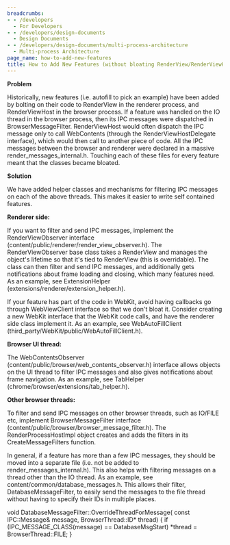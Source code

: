 ```yaml
---
breadcrumbs:
- - /developers
  - For Developers
- - /developers/design-documents
  - Design Documents
- - /developers/design-documents/multi-process-architecture
  - Multi-process Architecture
page_name: how-to-add-new-features
title: How to Add New Features (without bloating RenderView/RenderViewHost/WebContents)
---
```


**Problem**

Historically, new features (i.e. autofill to pick an example) have been added by
bolting on their code to RenderView in the renderer process, and RenderViewHost
in the browser process. If a feature was handled on the IO thread in the browser
process, then its IPC messages were dispatched in BrowserMessageFilter.
RenderViewHost would often dispatch the IPC message only to call WebContents
(through the RenderViewHostDelegate interface), which would then call to another
piece of code. All the IPC messages between the browser and renderer were
declared in a massive render_messages_internal.h. Touching each of these files
for every feature meant that the classes became bloated.

**Solution**

We have added helper classes and mechanisms for filtering IPC messages on each
of the above threads. This makes it easier to write self contained features.

**Renderer side:**

If you want to filter and send IPC messages, implement the RenderViewObserver
interface (content/public/renderer/render_view_observer.h). The
RenderViewObserver base class takes a RenderView and manages the object's
lifetime so that it's tied to RenderView (this is overridable). The class can
then filter and send IPC messages, and additionally gets notifications about
frame loading and closing, which many features need. As an example, see
ExtensionHelper (extensions/renderer/extension_helper.h).

If your feature has part of the code in WebKit, avoid having callbacks go
through WebViewClient interface so that we don't bloat it. Consider creating a
new WebKit interface that the WebKit code calls, and have the renderer side
class implement it. As an example, see WebAutoFillClient
(third_party/WebKit/public/WebAutoFillClient.h).

**Browser UI thread:**

The WebContentsObserver (content/public/browser/web_contents_observer.h)
interface allows objects on the UI thread to filter IPC messages and also gives
notifications about frame navigation. As an example, see TabHelper
(chrome/browser/extensions/tab_helper.h).

**Other browser threads:**

To filter and send IPC messages on other browser threads, such as IO/FILE etc,
implement BrowserMessageFilter interface
(content/public/browser/browser_message_filter.h). The RenderProcessHostImpl
object creates and adds the filters in its CreateMessageFilters function.

In general, if a feature has more than a few IPC messages, they should be moved
into a separate file (i.e. not be added to render_messages_internal.h). This
also helps with filtering messages on a thread other than the IO thread. As an
example, see content/common/database_messages.h. This allows their filter,
DatabaseMessageFilter, to easily send the messages to the file thread without
having to specify their IDs in multiple places.

void DatabaseMessageFilter::OverrideThreadForMessage( const IPC::Message&
message, BrowserThread::ID\* thread) { if (IPC_MESSAGE_CLASS(message) ==
DatabaseMsgStart) \*thread = BrowserThread::FILE; }
